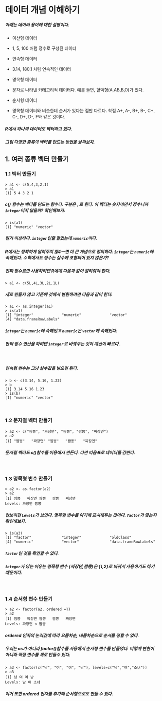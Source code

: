 # 데이터 개념 이해하기
##### 아래는 데이터 용어에 대한 설명이다.
- 이산형 데이터
 * 1, 5, 100 처럼 정수로 구성된 데이터
- 연속형 데이터
 * 3.14, 180.1 처럼 연속적인 데이터
- 명목형 데이터
 * 문자로 나타낸 카테고리적 데이터다. 예를 들면, 혈액형(A,AB,B,O)가 있다.
- 순서형 데이터
 * 명목형 데이터와 비슷한데 순서가 있다는 점만 다르다. 학점 A+, A-, B+, B-, C+, C-, D+, D-, F와 같은 것이다.

##### R에서 하나의 데이터도 벡터라고 했다.
##### 그럼 다양한 종류의 벡터를 만드는 방법을 살펴보자.

## 1. 여러 종류 벡터 만들기
### 1.1 벡터 만들기
```
> a1 <- c(5,4,3,2,1)
> a1
[1] 5 4 3 2 1
```

##### c() 함수는 벡터를 만드는 함수다. 구분은 `,`로 한다. 이 벡터는 숫자이면서 정수니까 `integer`이지 않을까? 확인해보자.

```
> is(a1)
[1] "numeric" "vector"
```

##### 뭔가 이상하다.  `integer`인줄 알았는데 `numeric`이다.
##### R에서는 정확하게 알려주지 않4ㅡ면 더 큰 개념으로 정의하다. `integer`는 `numeric`에 속해있다. 수학에서도 정수는 실수에 포함되어 있지 않은가? 
##### 진짜 정수로만 사용하려면 R에게 다음과 같이 알려줘야 한다.

```
> a1 <- c(5L,4L,3L,2L,1L)
```

##### 새로 만들지 않고 기존에 것에서 변환하려면 다음과 같이 한다.

```
> a1 <- as.integer(a1)
> is(a1)
[1] "integer"             "numeric"             "vector"             
[4] "data.frameRowLabels"
```

##### `integer`는 `numeric`에 속해있고 `numeric`은 `vector`에 속해있다.
##### 만약 정수 연산을 하려면 `integer`로 바꿔주는 것이 계산이 빠르다.
<br />

##### 연속형 변수는 그냥 실수값을 넣으면 된다.

```
> b <- c(3.14, 5.16, 1.23)
> b
[1] 3.14 5.16 1.23
> is(b)
[1] "numeric" "vector" 
```
<br />

### 1.2 문자열 벡터 만들기
```
> a2 <- c("짬뽕", "짜장면", "짬뽕", "짬뽕", "짜장면")
> a2
[1] "짬뽕"   "짜장면" "짬뽕"   "짬뽕"   "짜장면"
```
##### 문자열 벡터도 c()함수를 이용해서 만든다. 다만 따옴표로 데이터를 감싼다.
<br />

### 1.3 명목형 변수 만들기
```
> a2 <- as.factor(a2)
> a2
[1] 짬뽕   짜장면 짬뽕   짬뽕   짜장면
Levels: 짜장면 짬뽕
```
##### 안보이던 `Levels`가 보인다. 명목형 변수를 여기에 표시해두는 것이다. `factor`가 맞는지 확인해보자.

```
> is(a2)
[1] "factor"              "integer"             "oldClass"           
[4] "numeric"             "vector"              "data.frameRowLabels"
```

##### `factor`인 것을 확인할 수 있다. 
##### `integer`가 있는 이유는 명목형 변수 {짜장면,짬뽕}은 {1,2}로 바꿔서 사용하기도 하기 때문이다.
<br />



### 1.4 순서형 변수 만들기
```
> a2 <- factor(a2, ordered =T)
> a2
[1] 짬뽕   짜장면 짬뽕   짬뽕   짜장면
Levels: 짜장면 < 짬뽕
```
##### ordered 인자의 논리값에 따라 오름차순, 내름차순으로 순서를 정할 수 있다.
##### 우리는 as가 아니라 factor()함수를 사용해서 순서형 변수를 만들었다. 이렇게 변환이 아니라 직접 변수를 새로 만들수 있다.

```
> a3 <- factor(c("남", "여", "여", "남"), levels=c("남","여","소녀"))
> a3
[1] 남 여 여 남
Levels: 남 여 소녀
```
##### 이거 또한 ordered 인자를 추가해 순서형으로도 만들 수 있다.
